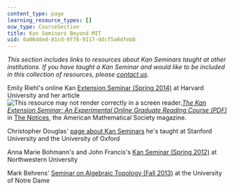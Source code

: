 ```yaml
---
content_type: page
learning_resource_types: []
ocw_type: CourseSection
title: Kan Seminars Beyond MIT
uid: 0a06dded-81cd-9f78-9117-ddcf5a0dfeb8
---
```


_This section includes links to resources about Kan Seminars taught at other institutions. If you have taught a Kan Seminar and would like to be included in this collection of resources, please [contact us](/jsp/feedback.jsp?Referer=)._

Emily Riehl's online Kan [Extension Seminar (Spring 2014)](https://www.extension.harvard.edu/academics/courses/course-catalog) at Harvard University and her article ![This resource may not render correctly in a screen reader.](/images/inacessible.gif)[_The Kan Extension Seminar: An Experimental Online Graduate Reading Course (PDF)_](http://www.ams.org/notices/201411/rnoti-p1357.pdf) in [The Notices](http://www.ams.org/notices/201504/), the American Mathematical Society magazine.

Christopher Douglas' [page about Kan Seminars](http://www.christopherleedouglas.com/projects/community/kan-seminars/) he's taught at Stanford University and the University of Oxford

Anna Marie Bohmann's and John Francis's [Kan Seminar (Spring 2012)](https://math.vanderbilt.edu/bohmanar/Kanseminar.html) at Northwestern University

Mark Behrens' [Seminar on Algebraic Topology (Fall 2013)](http://www3.nd.edu/~mbehren1/18.915/index.html) at the University of Notre Dame
